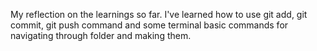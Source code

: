 My reflection on the learnings so far.
I've learned how to use git add, git commit, git push command and some terminal basic commands for navigating through folder and making them.
